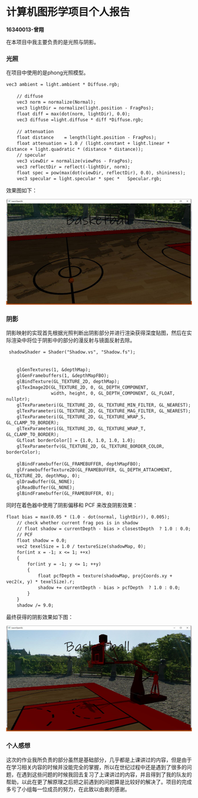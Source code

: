 # 计算机图形学项目个人报告

**16340013-曾翔**

在本项目中我主要负责的是光照与阴影。

### 光照

在项目中使用的是phong光照模型。

```
vec3 ambient = light.ambient * Diffuse.rgb;
  	
    // diffuse 
    vec3 norm = normalize(Normal);
    vec3 lightDir = normalize(light.position - FragPos);
    float diff = max(dot(norm, lightDir), 0.0);
    vec3 diffuse =light.diffuse * diff *Diffuse.rgb;  
      
    // attenuation
    float distance    = length(light.position - FragPos);
    float attenuation = 1.0 / (light.constant + light.linear * distance + light.quadratic * (distance * distance));    
	// specular
    vec3 viewDir = normalize(viewPos - FragPos);
    vec3 reflectDir = reflect(-lightDir, norm);  
    float spec = pow(max(dot(viewDir, reflectDir), 0.0), shininess);
    vec3 specular = light.specular * spec *   Specular.rgb;  
```

效果图如下：

![光照](https://github.com/cg-final-project/CG_Final/blob/master/doc/images/%E5%85%89%E7%85%A7.jpg)

### 阴影

阴影映射的实现首先根据光照判断出阴影部分并进行渲染获得深度贴图，然后在实际渲染中将位于阴影中的部分的漫反射与镜面反射去除。

```
 shadowShader = Shader("Shadow.vs", "Shadow.fs");


    glGenTextures(1, &depthMap);
    glGenFramebuffers(1, &depthMapFBO);
    glBindTexture(GL_TEXTURE_2D, depthMap);
    glTexImage2D(GL_TEXTURE_2D, 0, GL_DEPTH_COMPONENT,
                 width, height, 0, GL_DEPTH_COMPONENT, GL_FLOAT, nullptr);
    glTexParameteri(GL_TEXTURE_2D, GL_TEXTURE_MIN_FILTER, GL_NEAREST);
    glTexParameteri(GL_TEXTURE_2D, GL_TEXTURE_MAG_FILTER, GL_NEAREST);
    glTexParameteri(GL_TEXTURE_2D, GL_TEXTURE_WRAP_S, GL_CLAMP_TO_BORDER);
    glTexParameteri(GL_TEXTURE_2D, GL_TEXTURE_WRAP_T, GL_CLAMP_TO_BORDER);
    GLfloat borderColor[] = {1.0, 1.0, 1.0, 1.0};
    glTexParameterfv(GL_TEXTURE_2D, GL_TEXTURE_BORDER_COLOR, borderColor);

    glBindFramebuffer(GL_FRAMEBUFFER, depthMapFBO);
    glFramebufferTexture2D(GL_FRAMEBUFFER, GL_DEPTH_ATTACHMENT, GL_TEXTURE_2D, depthMap, 0);
    glDrawBuffer(GL_NONE);
    glReadBuffer(GL_NONE);
    glBindFramebuffer(GL_FRAMEBUFFER, 0);
```

同时在着色器中使用了阴影偏移和 PCF 来改良阴影效果：

```
float bias = max(0.05 * (1.0 - dot(normal, lightDir)), 0.005);
    // check whether current frag pos is in shadow
    // float shadow = currentDepth - bias > closestDepth  ? 1.0 : 0.0;
    // PCF
    float shadow = 0.0;
    vec2 texelSize = 1.0 / textureSize(shadowMap, 0);
    for(int x = -1; x <= 1; ++x)
    {
        for(int y = -1; y <= 1; ++y)
        {
            float pcfDepth = texture(shadowMap, projCoords.xy + vec2(x, y) * texelSize).r; 
            shadow += currentDepth - bias > pcfDepth  ? 1.0 : 0.0;        
        }    
    }
    shadow /= 9.0;
```

最终获得的阴影效果如下图：

![阴影](https://github.com/cg-final-project/CG_Final/blob/master/doc/images/%E9%98%B4%E5%BD%B1%E6%95%88%E6%9E%9C.jpg)

### 个人感想

这次的作业我所负责的部分虽然是基础部分，几乎都是上课讲过的内容，但是由于在学习相关内容的时候并没能完全的掌握，所以在世纪过程中还是遇到了很多的问题，在遇到这些问题的时候我回去复习了上课讲过的内容，并且得到了我的队友的帮助，以此在更了解原理之后把之前遇到的问题算是比较好的解决了。项目的完成多亏了小组每一位成员的努力，在此致以由衷的感谢。


